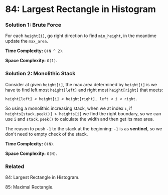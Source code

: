 # 84: Largest Rectangle in Histogram
 
### Solution 1: Brute Force
For each `height[i]`, go right direction to find `min_height`, in the meantime update the `max_area`. 

**Time Complexity:** `O(N ^ 2)`.
 
**Space Complexity:** `O(1)`.

### Solution 2: Monolithic Stack
Consider at given `height[i]`, the max area determined by `height[i]` is we have to find left most `height[left]` and right most `height[right]` that meets:
```
height[left] < height[i] < height[right], left < i < right.
``` 
So using a monolithic increasing stack, when we at index `i`, if `heights[stack.peek()] > heights[i]` we find the right boundary, so we can use `i` and `stack.peek()` to calculate the width and then get its max area.

The reason to push `-1` to the stack at the beginning: `-1` is as **sentinel**, so we don't need to empty check of the stack.

**Time Complexity:** `O(N)`.
 
**Space Complexity:** `O(N)`.

### Related
84: Largest Rectangle in Histogram.

85: Maximal Rectangle.